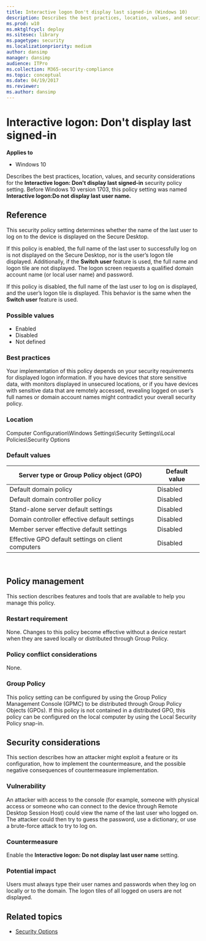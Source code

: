 ```yaml
---
title: Interactive logon Don't display last signed-in (Windows 10)
description: Describes the best practices, location, values, and security considerations for the Interactive logon Do not display last user name security policy setting.
ms.prod: w10
ms.mktglfcycl: deploy
ms.sitesec: library
ms.pagetype: security
ms.localizationpriority: medium
author: dansimp
manager: dansimp
audience: ITPro
ms.collection: M365-security-compliance
ms.topic: conceptual
ms.date: 04/19/2017
ms.reviewer: 
ms.author: dansimp
---
```


# Interactive logon: Don't display last signed-in

**Applies to**
-   Windows 10

Describes the best practices, location, values, and security considerations for the **Interactive logon: Don't display last signed-in** security policy setting. Before Windows 10 version 1703, this policy setting was named **Interactive logon:Do not display last user name.**

## Reference

This security policy setting determines whether the name of the last user to log on to the device is displayed on the Secure Desktop.

If this policy is enabled, the full name of the last user to successfully log on is not displayed on the Secure Desktop, nor is the user’s logon tile displayed. Additionally, if the **Switch user** feature is used, the full name and logon tile are not displayed. The logon screen requests a qualified domain account name (or local user name) and password.

If this policy is disabled, the full name of the last user to log on is displayed, and the user’s logon tile is displayed. This behavior is the same when the **Switch user** feature is used.

### Possible values

-   Enabled
-   Disabled
-   Not defined

### Best practices

Your implementation of this policy depends on your security requirements for displayed logon information. If you have devices that store sensitive data, with monitors displayed in unsecured locations, or if you have devices with sensitive data that are remotely accessed, revealing logged on user’s full names or domain account names might contradict your overall security policy.

### Location

Computer Configuration\\Windows Settings\\Security Settings\\Local Policies\\Security Options

### Default values

| Server type or Group Policy object (GPO) | Default value|
| - | - |
| Default domain policy| Disabled|
| Default domain controller policy| Disabled|
| Stand-alone server default settings | Disabled|
| Domain controller effective default settings | Disabled|
| Member server effective default settings | Disabled|
| Effective GPO default settings on client computers | Disabled|
 
## Policy management

This section describes features and tools that are available to help you manage this policy.

### Restart requirement

None. Changes to this policy become effective without a device restart when they are saved locally or distributed through Group Policy.

### Policy conflict considerations

None.

### Group Policy

This policy setting can be configured by using the Group Policy Management Console (GPMC) to be distributed through Group Policy Objects (GPOs). If this policy is not contained in a distributed GPO, this policy can be configured on the local computer by using the Local Security Policy snap-in.

## Security considerations

This section describes how an attacker might exploit a feature or its configuration, how to implement the countermeasure, and the possible negative consequences of countermeasure implementation.

### Vulnerability

An attacker with access to the console (for example, someone with physical access or someone who can connect to the device through Remote Desktop Session Host) could view the name of the last user who logged on. The attacker could then try to guess the password, use a dictionary, or use a brute-force attack to try to log on.

### Countermeasure

Enable the **Interactive logon: Do not display last user name** setting.

### Potential impact

Users must always type their user names and passwords when they log on locally or to the domain. The logon tiles of all logged on users are not displayed.

## Related topics

- [Security Options](security-options.md)
